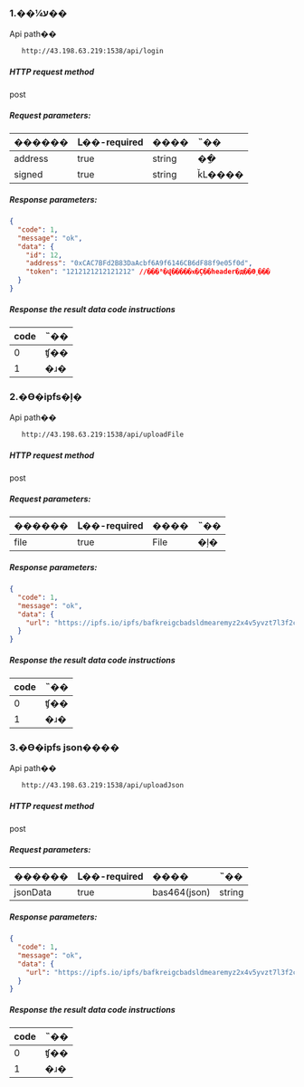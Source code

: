 ### 1.��¼ע��

Api path��

```bash
   http://43.198.63.219:1538/api/login
```

##### HTTP request method

post

##### Request parameters:

| ������  | Լ��-required | ����   | ˵��    |
| :------ | :----------- | :----- | :----- |
| address | true         | string | ��ַ    |
| signed  | true         | string | ǩԼ���� |

##### Response parameters:

```json
{
  "code": 1,
  "message": "ok",
  "data": {
    "id": 12,
    "address": "0xCAC7BFd2B83DaAcbf6A9f6146CB6dF88f9e05f0d",
    "token": "1212121212121212" //���ʱ�վ�����ӿ�Ҫ��header�д��ϴ˲���
  }
}
```

##### Response the result data code instructions

| code | ˵�� |
| ---- | :-- |
| 0    | ʧ�� |
| 1    | �ɹ� |

### 2.�ϴ�ipfs�ļ�

Api path��

```bash
   http://43.198.63.219:1538/api/uploadFile
```

##### HTTP request method

post

##### Request parameters:

| ������ | Լ��-required | ���� | ˵�� |
| :----- | :----------- | :--- | :-- |
| file   | true         | File | �ļ� |

##### Response parameters:

```json
{
  "code": 1,
  "message": "ok",
  "data": {
    "url": "https://ipfs.io/ipfs/bafkreigcbadsldmearemyz2x4v5yvzt7l3f2ccqvsifxtup47flvixhreu"
  }
}
```

##### Response the result data code instructions

| code | ˵�� |
| ---- | :-- |
| 0    | ʧ�� |
| 1    | �ɹ� |

### 3.�ϴ�ipfs json����

Api path��

```bash
   http://43.198.63.219:1538/api/uploadJson
```

##### HTTP request method

post

##### Request parameters:

| ������   | Լ��-required | ����         | ˵��    |
| :------- | :----------- | :----------- | :----- |
| jsonData | true         | bas464(json) | string |

##### Response parameters:

```json
{
  "code": 1,
  "message": "ok",
  "data": {
    "url": "https://ipfs.io/ipfs/bafkreigcbadsldmearemyz2x4v5yvzt7l3f2ccqvsifxtup47flvixhreu"
  }
}
```

##### Response the result data code instructions

| code | ˵�� |
| ---- | :-- |
| 0    | ʧ�� |
| 1    | �ɹ� |
